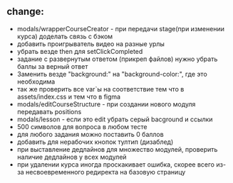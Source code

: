 ## change:

-   modals/wrapperCourseCreator - при передачи stage(при изменении курса) доделать связь с бэком
-   добавить проигрыватель видео на разные урлы
-   убрать везде then для setClickCompleted
-   задание с развернутым ответом (прикреп файлов) нужно убрать баллы за верный ответ
-   Заменить везде "background:" на "background-color:", где это необходима
-   так же проверить все var`ы на соответствие тем что в assets/index.css и тем что в figma
-   modals/editCourseStructure - при создании нового модуля передавать positions
-   modals/lesson - если это edit убрать серый bacground и ссылки
-   500 символов для вопроса в любом тесте
-   для любого задания можно поставить 0 баллов
-   добавить для нерабочих кнопок тултип (дизаблед)
-   при выставление дедлайнов для множество модулей, проверить наличие дедлайнов у всех модулей
-   при удалении курса иногда проскакивает ошибка, скорее всего из-за несвоевременного редиректа на базовую страницу

